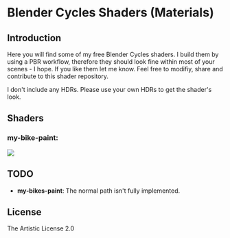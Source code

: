 # Blender Cycles Shaders (Materials)

## Introduction

Here you will find some of my free Blender Cycles shaders.  I build them by using a PBR workflow, therefore they should look fine within most of your scenes - I hope.  If you like them let me know.  Feel free to modifiy, share and contribute to this shader repository. 

I don't include any HDRs.  Please use your own HDRs to get the shader's look.

## Shaders

### my-bike-paint:

![][snip]


## TODO

 * **my-bikes-paint**: The normal path isn't fully implemented.

## License

The Artistic License 2.0

[snip]:http://storage5.static.itmages.com/i/15/0913/h_1442187022_4480376_d10ebb3ec4.png
